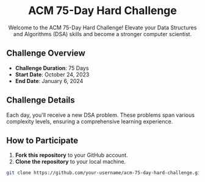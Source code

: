 <h1 align="center">ACM 75-Day Hard Challenge</h1>
<p align="center">
    Welcome to the ACM 75-Day Hard Challenge! Elevate your Data Structures and Algorithms (DSA) skills and become a stronger computer scientist.
</p>

## Challenge Overview

- **Challenge Duration**: 75 Days
- **Start Date**: October 24, 2023
- **End Date**: January 6, 2024

## Challenge Details

Each day, you'll receive a new DSA problem. These problems span various complexity levels, ensuring a comprehensive learning experience.

## How to Participate

1. **Fork this repository** to your GitHub account.
2. **Clone the repository** to your local machine.

```bash
git clone https://github.com/your-username/acm-75-day-hard-challenge.git
